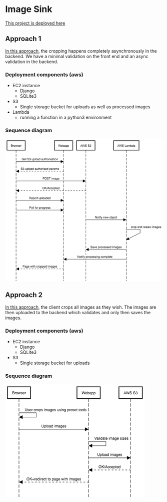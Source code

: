 # Image Sink
[This project is deployed here](http://ec2-15-206-14-176.ap-south-1.compute.amazonaws.com/gallery/)

## Approach 1

[In this approach](http://ec2-15-206-14-176.ap-south-1.compute.amazonaws.com/uploader/), the cropping happens completely asynchronously in the backend. We have a minimal validation on the front end and an async validation in the backend.

### Deployment components (aws)
- EC2 instance
  - Django
  - SQLite3
- S3
  - Single storage bucket for uploads as well as processed images
- Lambda 
  - running a function in a python3 environment

### Sequence diagram
![Sequence diagram](docs/sequence1.png)

## Approach 2

[In this approach](http://ec2-15-206-14-176.ap-south-1.compute.amazonaws.com/uploader/precropped), the client crops all images as they wish. The images are then uploaded to the backend which validates and only then saves the images.

### Deployment components (aws)
- EC2 instance
  - Django
  - SQLite3
- S3
  - Single storage bucket for uploads
  
### Sequence diagram
![Sequence diagram](docs/sequence2.png)

